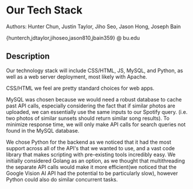 # Our Tech Stack

Authors: Hunter Chun, Justin Taylor, Jiho Seo, Jason Hong, Joseph Bain

{hunterch,jdtaylor,jihoseo,jason810,jbain359} @ bu.edu

## Description
Our technology stack will include CSS/HTML, JS, MySQL, and Python, as well as a web server deployment, most likely with Apache. 

CSS/HTML we feel are pretty standard choices for web apps.

MySQL was chosen because we would need a robust database to cache past API calls, especially considering the fact that if similar photos are uploaded, we can essentially use the same inputs to our Spotify query. (i.e. two photos of similar sunsets should return similar song results). To minimize response time, we will only make API calls for search queries not found in the MySQL database.

We chose Python for the backend as we noticed that it had the most support across all of the API's that we wanted to use, and a vast code library that makes scripting with pre-existing tools incredibly easy. We initially considered Golang as an option, as we thought that multithreading the separate API calls would make it more efficient(we noticed that the Google Vision AI API had the potential to be particularly slow), however Python could also do similar concurrent tasks.


